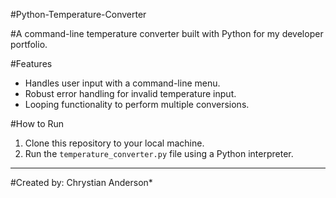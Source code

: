 #Python-Temperature-Converter

#A command-line temperature converter built with Python for my developer portfolio.

#Features
- Handles user input with a command-line menu.
- Robust error handling for invalid temperature input.
- Looping functionality to perform multiple conversions.

#How to Run
1. Clone this repository to your local machine.
2. Run the `temperature_converter.py` file using a Python interpreter.

---
#Created by: Chrystian Anderson*
